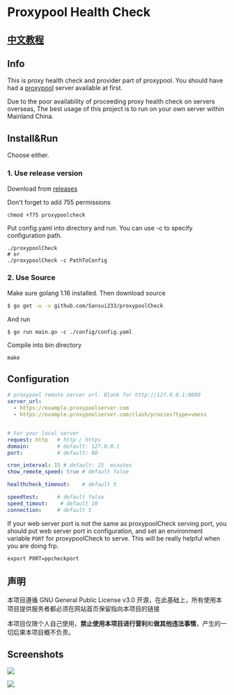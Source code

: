 # Proxypool Health Check
## [中文教程](zh_CN_README.md)

## Info

This is proxy health check and provider part of proxypool. You should have had a
[proxypool](https://github.com/sansui233/proxypool) server available at first.

Due to the poor availability of proceeding proxy health check on servers overseas, The best usage of this project is to run on your own server within Mainland China.

## Install&Run

Choose either.

### 1. Use release version

Download from [releases](https://github.com/Sansui233/proxypoolCheck/releases)

Don't forget to add 755 permissions

```
chmod +775 proxypoolcheck
```

Put config.yaml into directory and run. You can use -c to specify configuration path.

```shell
./proxypoolCheck
# or
./proxypoolCheck -c PathToConfig
```

### 2. Use Source

Make sure golang 1.16 installed. Then download source
```sh
$ go get -u -v github.com/Sansui233/proxypoolCheck
```

And run
```shell script
$ go run main.go -c ./config/config.yaml
```
Compile into bin directory
```
make
```

## Configuration

```yaml
# proxypool remote server url. Blank for http://127.0.0.1:8080
server_url:
  - https://example.proxypoolserver.com
  - https://example.proxypoolserver.com/clash/proxies?type=vmess


# For your local server
request: http   # http / https
domain:         # default: 127.0.0.1
port:           # default: 80

cron_interval: 15 # default: 15  minutes
show_remote_speed: true # default false

healthcheck_timeout:    # default 5

speedtest:      # default false
speed_timout:    # default 10
connection:     # default 5
```

If your web server port is not the same as proxypoolCheck serving port, you should put web server port in configuration, and set an environment variable `PORT` for proxypoolCheck to serve. This will be really helpful when you are doing frp.

```
export PORT=ppcheckport
```

## 声明

本项目遵循 GNU General Public License v3.0 开源，在此基础上，所有使用本项目提供服务者都必须在网站首页保留指向本项目的链接

本项目仅限个人自己使用，**禁止使用本项目进行营利**和**做其他违法事情**，产生的一切后果本项目概不负责。

## Screenshots

![](doc/1.png)

![](doc/2.png)

